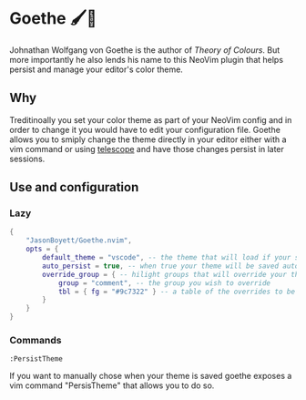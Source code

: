 # Goethe 🖌️🎨

Johnathan Wolfgang von Goethe is the author of _Theory of Colours_.
But more importantly he also lends his name to this NeoVim plugin
that helps persist and manage your editor's color theme.

## Why

Treditinoally you set your color theme as part of your NeoVim config and
in order to change it you would have to edit your configuration file.
Goethe allows you to smiply change the theme directly in your editor either
with a vim command or using [telescope](https://github.com/nvim-telescope/telescope.nvim)
and have those changes persist in later sessions.

## Use and configuration

### Lazy

```lua
{
    "JasonBoyett/Goethe.nvim",
    opts = {
        default_theme = "vscode", -- the theme that will load if your saved theme cannot be found
        auto_persist = true, -- when true your theme will be saved automatically. When false it will have to be done manually
        override_group = { -- hilight groups that will override your theme
            group = "comment", -- the group you wish to override
            tbl = { fg = "#9c7322" } -- a table of the overrides to be applied
        }
    }
}
```

### Commands

```vimscript
:PersistTheme
```

If you want to manually chose when your theme is saved goethe exposes a vim
command "PersisTheme" that allows you to do so.
